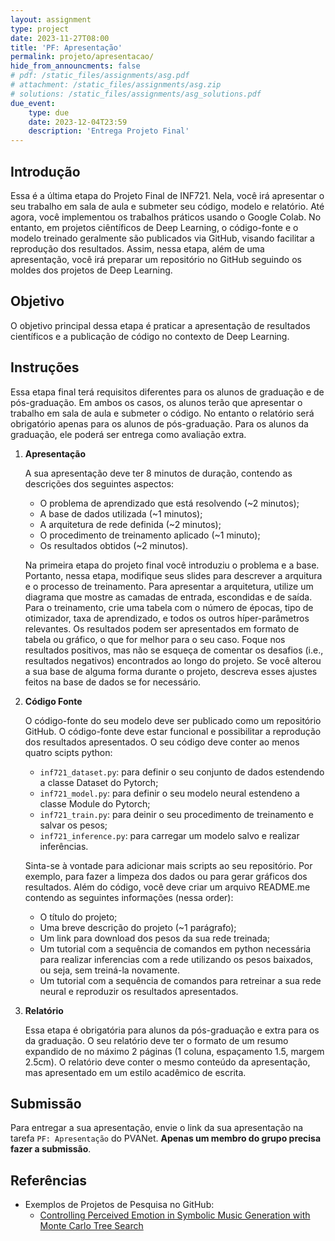 ```yaml
---
layout: assignment
type: project
date: 2023-11-27T08:00
title: 'PF: Apresentação'
permalink: projeto/apresentacao/
hide_from_announcments: false
# pdf: /static_files/assignments/asg.pdf
# attachment: /static_files/assignments/asg.zip
# solutions: /static_files/assignments/asg_solutions.pdf
due_event: 
    type: due
    date: 2023-12-04T23:59
    description: 'Entrega Projeto Final'
---
```


## Introdução

Essa é a última etapa do Projeto Final de INF721. Nela, você irá apresentar o seu trabalho em sala de aula e submeter seu código, modelo e relatório. Até agora, você implementou os trabalhos práticos usando o Google Colab. No entanto, em projetos ciêntíficos de Deep Learning, o código-fonte e o modelo treinado geralmente são publicados via GitHub, visando facilitar a reprodução dos resultados. Assim, nessa etapa, além de uma apresentação, você irá preparar um repositório no GitHub seguindo os moldes dos projetos de Deep Learning.

## Objetivo

O objetivo principal dessa etapa é praticar a apresentação de resultados científicos e a publicação de código no contexto de Deep Learning.  

## Instruções

Essa etapa final terá requisitos diferentes para os alunos de graduação e de pós-graduação. Em ambos os casos, os alunos terão que apresentar o trabalho em sala de aula e submeter o código. No entanto o relatório será obrigatório apenas para os alunos de pós-graduação. Para os alunos da graduação, ele poderá ser entrega como avaliação extra. 

1. **Apresentação**

    A sua apresentação deve ter 8 minutos de duração, contendo as descrições dos seguintes aspectos:

    - O problema de aprendizado que está resolvendo (~2 minutos);
    - A base de dados utilizada (~1 minutos);
    - A arquitetura de rede definida (~2 minutos);
    - O procedimento de treinamento aplicado (~1 minuto);
    - Os resultados obtidos (~2 minutos).
    
    Na primeira etapa do projeto final você introduziu o problema e a base. Portanto, nessa etapa, modifique seus slides para descrever a arquitura e o processo de treinamento. Para apresentar a arquitetura, utilize um diagrama que mostre as camadas de entrada, escondidas e de saída. Para o treinamento, crie uma tabela com o número de épocas, tipo de otimizador, taxa de aprendizado, e todos os outros híper-parâmetros relevantes. Os resultados podem ser apresentados em formato de tabela ou gráfico, o que for melhor para o seu caso. Foque nos resultados positivos, mas não se esqueça de comentar os desafios (i.e., resultados negativos) encontrados ao longo do projeto. Se você alterou a sua base de alguma forma durante o projeto, descreva esses ajustes feitos na base de dados se for necessário. 

2. **Código Fonte** 

    O código-fonte do seu modelo deve ser publicado como um repositório GitHub. O código-fonte deve estar funcional e possibilitar a reprodução dos resultados apresentados. O seu código deve conter ao menos quatro scipts python:

    - `inf721_dataset.py`: para definir o seu conjunto de dados estendendo a classe Dataset do Pytorch;
    - `inf721_model.py`: para definir o seu modelo neural estendeno a classe Module do Pytorch;
    - `inf721_train.py`: para deinir o seu procedimento de treinamento e salvar os pesos;
    - `inf721_inference.py`: para carregar um modelo salvo e realizar inferências.
    
    Sinta-se à vontade para adicionar mais scripts ao seu repositório. Por exemplo, para fazer a limpeza dos dados ou para gerar gráficos dos resultados. Além do código, você deve criar um arquivo README.me contendo as seguintes informações (nessa order): 
    
    - O título do projeto;
    - Uma breve descrição do projeto (~1 parágrafo);
    - Um link para download dos pesos da sua rede treinada;
    - Um tutorial com a sequência de comandos em python necessária para realizar inferencias com a rede utilizando os pesos baixados, ou seja, sem treiná-la novamente. 
    - Um tutorial com a sequência de comandos para retreinar a sua rede neural e reproduzir os resultados apresentados. 

3. **Relatório** 

    Essa etapa é obrigatória para alunos da pós-graduação e extra para os da graduação. O seu relatório deve ter o formato de um resumo expandido de no máximo 2 páginas (1 coluna, espaçamento 1.5, margem 2.5cm). O relatório deve conter o mesmo conteúdo da apresentação, mas apresentado em um estilo acadêmico de escrita.

## Submissão

Para entregar a sua apresentação, envie o link da sua apresentação na tarefa `PF: Apresentação` do PVANet. **Apenas um membro do grupo precisa fazer a submissão**. 

## Referências

- Exemplos de Projetos de Pesquisa no GitHub:
    - [Controlling Perceived Emotion in Symbolic Music Generation with Monte Carlo Tree Search](https://github.com/lucasnfe/puct-music-emotion)
